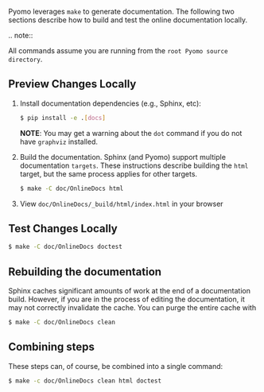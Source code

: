 Pyomo leverages ``make`` to generate documentation.  The following two
sections describe how to build and test the online documentation
locally.

.. note::

   All commands assume you are running from the `root Pyomo source directory`.


Preview Changes Locally
------------------------

1. Install documentation dependencies (e.g., Sphinx, etc):

   ```bash
   $ pip install -e .[docs]
   ```
   
   **NOTE**: You may get a warning about the `dot` command if you do not have
   `graphviz` installed.

2. Build the documentation.  Sphinx (and Pyomo) support multiple
   documentation `targets`.  These instructions describe building the
   `html` target, but the same process applies for other targets.

   ```bash
   $ make -C doc/OnlineDocs html
   ```

3. View ``doc/OnlineDocs/_build/html/index.html`` in your browser

Test Changes Locally
--------------------

   ```bash
   $ make -C doc/OnlineDocs doctest
   ```

Rebuilding the documentation
----------------------------

Sphinx caches significant amounts of work at the end of a documentation
build.  However, if you are in the process of editing the documentation,
it may not correctly invalidate the cache.  You can purge the entire
cache with

   ```bash
   $ make -C doc/OnlineDocs clean
   ```

Combining steps
---------------

These steps can, of course, be combined into a single command:

   ```bash
   $ make -c doc/OnlineDocs clean html doctest
   ```